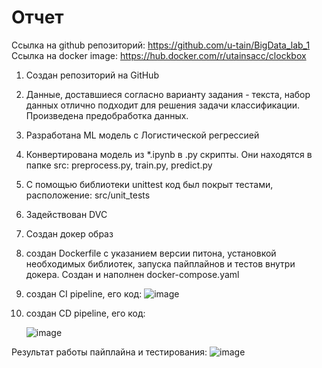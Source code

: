 # Отчет
Ссылка на github репозиторий: https://github.com/u-tain/BigData_lab_1
Ссылка на docker image: https://hub.docker.com/r/utainsacc/clockbox

1. Создан репозиторий на GitHub
2. Данные, доставшиеся согласно варианту задания - текста, набор данных отлично подходит для решения задачи классификации. Произведена предобработка данных.
3. Разработана ML модель с Логистической регрессией
4. Конвертирована модель из *.ipynb в .py скрипты. 
   Они находятся в папке src: preprocess.py, train.py, predict.py
6. С помощью библиотеки unittest код был покрыт тестами, расположение: src/unit_tests
7. Задействован DVC 
8. Создан докер образ
9. создан Dockerfile с указанием версии питона, установкой необходимых библиотек, запуска пайплайнов и тестов внутри докера. Создан и наполнен docker-compose.yaml
10. создан CI pipeline, его код: 
   ![image](https://github.com/u-tain/BigData_lab_1/assets/43996253/c3306b11-6f27-4de9-a17f-1829e92d7813)

11. создан CD pipeline, его код: 

    ![image](https://github.com/u-tain/BigData_lab_1/assets/43996253/e288aa5f-316f-42d3-955a-5f53a3e94851)

Результат работы пайплайна и тестирования:
![image](https://github.com/u-tain/BigData_lab_1/assets/43996253/1e304c9f-a59d-4f9d-af88-d6545732a7b7)

